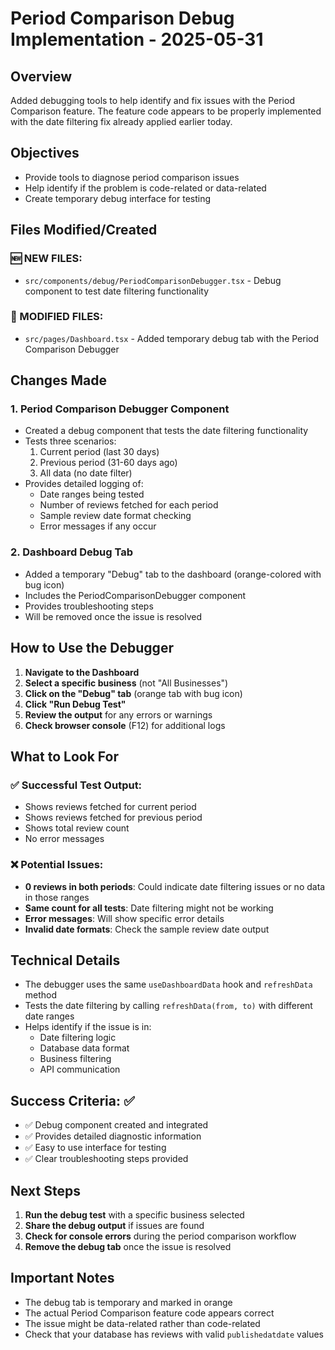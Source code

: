 # Period Comparison Debug Implementation - 2025-05-31

## Overview
Added debugging tools to help identify and fix issues with the Period Comparison feature. The feature code appears to be properly implemented with the date filtering fix already applied earlier today.

## Objectives
- Provide tools to diagnose period comparison issues
- Help identify if the problem is code-related or data-related
- Create temporary debug interface for testing

## Files Modified/Created

### 🆕 NEW FILES:
- `src/components/debug/PeriodComparisonDebugger.tsx` - Debug component to test date filtering functionality

### 🔄 MODIFIED FILES:
- `src/pages/Dashboard.tsx` - Added temporary debug tab with the Period Comparison Debugger

## Changes Made

### 1. Period Comparison Debugger Component
- Created a debug component that tests the date filtering functionality
- Tests three scenarios:
  1. Current period (last 30 days)
  2. Previous period (31-60 days ago)
  3. All data (no date filter)
- Provides detailed logging of:
  - Date ranges being tested
  - Number of reviews fetched for each period
  - Sample review date format checking
  - Error messages if any occur

### 2. Dashboard Debug Tab
- Added a temporary "Debug" tab to the dashboard (orange-colored with bug icon)
- Includes the PeriodComparisonDebugger component
- Provides troubleshooting steps
- Will be removed once the issue is resolved

## How to Use the Debugger

1. **Navigate to the Dashboard**
2. **Select a specific business** (not "All Businesses")
3. **Click on the "Debug" tab** (orange tab with bug icon)
4. **Click "Run Debug Test"**
5. **Review the output** for any errors or warnings
6. **Check browser console** (F12) for additional logs

## What to Look For

### ✅ Successful Test Output:
- Shows reviews fetched for current period
- Shows reviews fetched for previous period
- Shows total review count
- No error messages

### ❌ Potential Issues:
- **0 reviews in both periods**: Could indicate date filtering issues or no data in those ranges
- **Same count for all tests**: Date filtering might not be working
- **Error messages**: Will show specific error details
- **Invalid date formats**: Check the sample review date output

## Technical Details
- The debugger uses the same `useDashboardData` hook and `refreshData` method
- Tests the date filtering by calling `refreshData(from, to)` with different date ranges
- Helps identify if the issue is in:
  - Date filtering logic
  - Database data format
  - Business filtering
  - API communication

## Success Criteria: ✅
- ✅ Debug component created and integrated
- ✅ Provides detailed diagnostic information
- ✅ Easy to use interface for testing
- ✅ Clear troubleshooting steps provided

## Next Steps
1. **Run the debug test** with a specific business selected
2. **Share the debug output** if issues are found
3. **Check for console errors** during the period comparison workflow
4. **Remove the debug tab** once the issue is resolved

## Important Notes
- The debug tab is temporary and marked in orange
- The actual Period Comparison feature code appears correct
- The issue might be data-related rather than code-related
- Check that your database has reviews with valid `publishedatdate` values